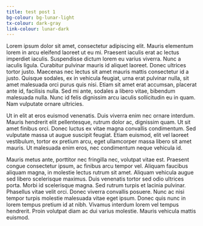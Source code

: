 ```yaml
---
title: test post 1
bg-colour: bg-lunar-light
tx-colour: dark-gray
link-colour: lunar-dark
---
```


Lorem ipsum dolor sit amet, consectetur adipiscing elit. Mauris elementum lorem in arcu eleifend laoreet ut eu mi. Praesent iaculis erat ac lectus imperdiet iaculis. Suspendisse dictum lorem eu varius viverra. Nunc a iaculis ligula. Curabitur pulvinar mauris id aliquet laoreet. Donec ultrices tortor justo. Maecenas nec lectus sit amet mauris mattis consectetur id a justo. Quisque sodales, ex in vehicula feugiat, urna erat pulvinar nulla, sit amet malesuada orci purus quis nisi. Etiam sit amet erat accumsan, placerat ante id, facilisis nulla. Sed mi ante, sodales a libero vitae, bibendum malesuada nulla. Nunc id felis dignissim arcu iaculis sollicitudin eu in quam. Nam vulputate ornare ultricies.

Ut in elit at eros euismod venenatis. Duis viverra enim nec ornare interdum. Mauris hendrerit elit pellentesque, rutrum dolor ac, dignissim quam. Ut sit amet finibus orci. Donec luctus ex vitae magna convallis condimentum. Sed vulputate massa ut augue suscipit feugiat. Etiam euismod, elit vel laoreet vestibulum, tortor ex pretium arcu, eget ullamcorper massa libero sit amet mauris. Ut malesuada enim eros, nec condimentum neque vehicula id.

Mauris metus ante, porttitor nec fringilla nec, volutpat vitae est. Praesent congue consectetur ipsum, ac finibus arcu tempor vel. Aliquam faucibus aliquam magna, in molestie lectus rutrum sit amet. Aliquam vehicula augue sed libero scelerisque maximus. Duis venenatis tortor sed odio ultrices porta. Morbi id scelerisque magna. Sed rutrum turpis et lacinia pulvinar. Phasellus vitae velit orci. Donec viverra convallis posuere. Nunc ac nisi tempor turpis molestie malesuada vitae eget ipsum. Donec quis nunc in lorem tempus pretium id at nibh. Vivamus interdum lorem vel tempus hendrerit. Proin volutpat diam ac dui varius molestie. Mauris vehicula mattis euismod. 

